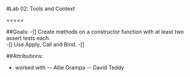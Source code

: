 #Lab 02: Tools and Context

=====

##Goals:
-[] Create methods on a constructor function with at least two assert tests each.  
-[] Use Apply, Call and Bind.
-[]

##Attributions:
- worked with
-- Allie Grampa
-- David Teddy
